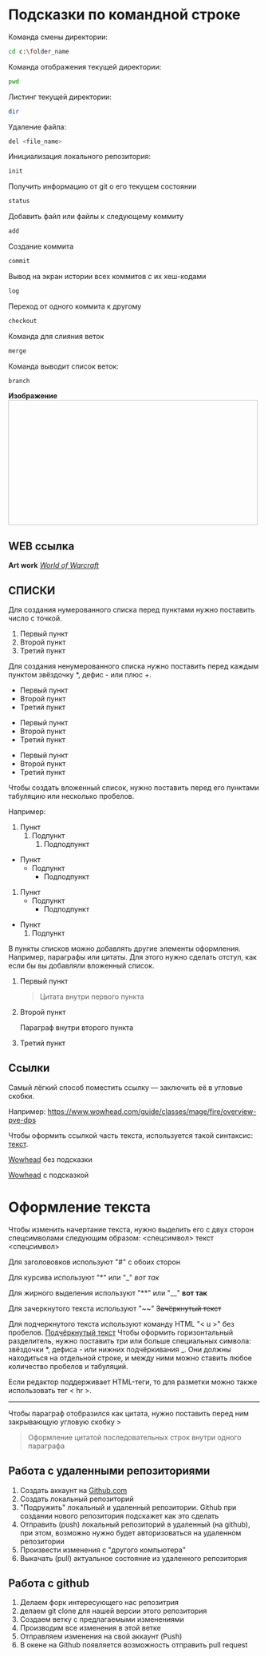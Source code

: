 # Подсказки по командной строке #

Команда смены директории:
```sh
cd c:\folder_name
```

Команда отображения текущей директории:
```sh
pwd
```

Листинг текущей директории:
```sh
dir
```

Удаление файла:
```sh
del <file_name>
```

Инициализация локального репозитория:
```sh
init
```

Получить информацию от git о его текущем состоянии
```sh
status
``` 

Добавить файл или файлы к следующему коммиту
```sh
add
```

Создание коммита
```sh
commit 
```

Вывод на экран истории всех коммитов с их хеш-кодами
```sh
log
```

Переход от одного коммита к другому
```sh
checkout
```

Команда для слияния веток
```sh
merge
```

Команда выводит список веток:
```sh
branch
```

**Изображение**
<img scr="file:///C:\Users\dmcst\Desktop/WoW.jpeg" alt="" height="250px" width="500">

## WEB ссылка
**Art work** [*World of Warcraft*](#https://i.playground.ru/i/pix/2491134/image.jpg)

## CПИСКИ ##
Для создания нумерованного списка перед пунктами нужно поставить число с точкой.
1. Первый пункт
2. Второй пункт
3. Третий пункт

Для создания ненумерованного списка нужно поставить перед каждым пунктом звёздочку *, дефис - или плюс +.

* Первый пункт
* Второй пункт
* Третий пункт
- Первый пункт
- Второй пункт
- Третий пункт
+ Первый пункт
+ Второй пункт
+ Третий пункт

Чтобы создать вложенный список, нужно поставить перед его пунктами табуляцию или несколько пробелов.

Например:
1. Пункт
	1. Подпункт
		1. Подподпункт

- Пункт
	- Подпункт
		- Подподпункт


1. Пункт
	- Подпункт
		* Подподпункт

+ Пункт
	1. Подпункт

В пункты списков можно добавлять другие элементы оформления. Например, параграфы или цитаты. Для этого нужно сделать отступ, как если бы вы добавляли вложенный список.

1. Первый пункт
	> Цитата внутри первого пункта
1. Второй пункт
 	
    Параграф внутри второго пункта
1. Третий пункт

## Ссылки ##

Самый лёгкий способ поместить ссылку  — заключить её в угловые скобки.

Например:
<https://www.wowhead.com/guide/classes/mage/fire/overview-pve-dps>

Чтобы оформить ссылкой часть текста, используется такой синтаксис: [текст](ссылка). 

[Wowhead](https://www.wowhead.com/guide/classes/mage/fire/overview-pve-dps) без подсказки

[Wowhead](https://www.wowhead.com/guide/classes/mage/fire/overview-pve-dps "Всплывающая подсказка") с подсказкой



# Оформление текста #

Чтобы изменить начертание текста, нужно выделить его с двух сторон спецсимволами следующим образом: <спецсимвол> текст <спецсимвол>

Для заголововков используют "#" с обоих сторон

Для курсива используют "*" или "_" _вот так_

Для жирного выделения используют "**" или "__" **вот так**

Для зачеркнутого текста используют "~~" ~~Зачёркнутый текст~~

Для подчеркнутого текста используют команду HTML "< u >" без пробелов.  <u>Подчёркнутый текст</u>
Чтобы оформить горизонтальный разделитель, нужно поставить три или больше специальных символа: звёздочки *, дефиса - или нижних подчёркивания _. Они должны находиться на отдельной строке, и между ними можно ставить любое количество пробелов и табуляций.

Если редактор поддерживает HTML-теги, то для разметки можно также использовать тег < hr >.

<hr>

Чтобы параграф отобразился как цитата, нужно поставить перед ним закрывающую угловую скобку >

> Оформление цитатой
последовательных строк
внутри одного параграфа

## Работа с удаленными репозиториями
1. Создать аккаунт на [Github.com](https://github.com/)
2. Создать локальный репозиторий
3. "Подружить" локальный и удаленный репозитории. Github при создании нового репозитория подскажет как это сделать
4. Отправить (push) локальный репозиторий в удаленный (на github), при этом, возможно нужно будет авторизоваться на удаленном репозитории
5. Произвести изменения с "другого компьютера"
6. Выкачать (pull) актуальное состояние из удаленного репозитория

## Работа с github
1. Делаем форк интересующего нас репозитрия
2. делаем git clone для нашей версии этого репозитория
3. Создаем ветку с предлагаемыми изменениями
4. Производим все изменения в этой ветке
5. Отправляем изменения на свой аккаунт (Push)
6. В окене на Github  появляется возможность отправить pull request